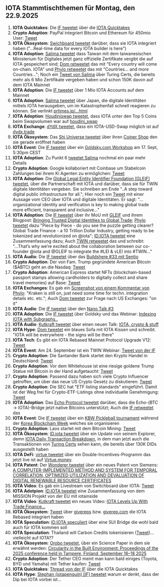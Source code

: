 ## IOTA Stammtischthemen für Montag, den 22.9.2025

1. **IOTA Quicktakes**: Die [IF tweetet](https://x.com/iota/status/1967876114447048769) über die [IOTA Quicktakes](https://www.youtube.com/watch?v=FqbYOGzhcAA)
2. **Crypto Adoption**: PayPal integriert Bitcoin und Ethereum für 450mio User: [Tweet](https://x.com/BTC_Archive/status/1967577501212803162)
3. **IOTA Ökosystem**: [Swichboard tweetet](https://x.com/switchboardxyz/status/1967577950058119645) darüber, dass sie IOTA integriert haben ("...Real-time data for every IOTA builder is here")
4. **IOTA Adoption**: [Salima tweetet](https://x.com/Salimasbegum/status/1967660786081468621) dass Taiwan mit dem taiwanesischen Ministerium für Digitales jetzt ganz offizielle Zertifikate vergibt die auf IOTA gespeichert sind; [Dom retweetet](https://x.com/DomSchiener/status/1967835469456241031) das mit "Every country will come on-chain. IOTA" und [Phylo retweetet](https://x.com/PhyloIota/status/1967747560577306811) das mit "Countries... and more Countries..."; Noch ein [Tweet von Salima](https://x.com/Salimasbegum/status/1966688626554679726) über Turing Certs, die bereits mehr als 6 Mio Zertifikate vergeben haben und schon 150K davon auf dem IOTA Mainnet
5. **IOTA Adoption**: Die [IF tweetet](https://x.com/iota/status/1967596782222766550) über 1 Mio IOTA Accounts auf dem Mainnet
6. **IOTA Adoption**: [Salima tweetet](https://x.com/Salimasbegum/status/1966651273421238314) über Japan, die digitale Identitäten mittels IOTA herausgeben, um im Katastrophenfall schnell reagieren zu können. Sie verlinkt [prtimes.jp/...html](https://prtimes.jp/main/html/rd/p/000000096.000107403.html)
7. **IOTA Adoption**: [Houdiniswap tweetet](https://x.com/HoudiniSwap/status/1967710958337527894), dass IOTA unter den Top 5 Coins beim Swapvolumen war auf [houdini_swap](https://linktr.ee/houdini_swap)
8. **IOTA Exchange**: [dYdX tweetet](https://x.com/dYdX/status/1967838493587263519), dass ein IOTA-USD-Swap möglich ist auf [dydx.trade](https://dydx.trade/trade/IOTA-USD)
9. **IOTA Ökosystem**: Das [Shi Universe tweetet](https://x.com/Shiuniverse/status/1967896315192393991) über ihren [Coiner Shop](https://coinerstore.io/) den sie gerade eröffnet haben
10. **IOTA Event**: Die [IF tweetet](https://x.com/iota/status/1966109473488945352) über ein [Goldsky.com Workshop](https://www.youtube.com/watch?v=OESdnAg5Xk0&list=PLMbc46iGTB_Samx211B0e5ulm420tljN2&index=2) am 17. Sept, 5:30pm CEST
11. **IOTA Adoption**: Zu Punkt 6 [tweetet Salima](https://x.com/Salimasbegum/status/1966688626554679726) nochmal ein paar mehr Details
12. **Crypto Adoption**: Google kollaboriert mit Coinbase um Stabelcoin Zahlungen bei ihrem Ki Agenten zu ermöglichen: [Tweet](https://x.com/WatcherGuru/status/1967939113908363566)
13. **IOTA Adoption**: Die [Global Legal Entity Identifier Foundation (GLEIF) tweetet](https://x.com/GLEIF/status/1967906314702467417), über die Partnerschaft mit IOTA und darüber, dass sie für TWIN digitale Identitäten vergeben. Sie schreiben am Ende "..A step toward digital public infrastructure for all."; Hier noch ein [Tweet](https://x.com/GLEIF/status/1967953688514924609) mit einer Aussage vom CEO über IOTA und digitale Identitäten. Er sagt: "... organizational identity and verification is key to making global trade more efficient, transparent and inclusive..."
14. **IOTA Adoption**: Die [IF tweetet](https://x.com/iota/status/1967939661654872076) über ihr MoU mit [GLEIF](https://x.com/GLEIF) und ihrem Blogpost: [Bringing Trusted Digital Identities to Global Trade](https://blog.iota.org/gleif-partnership/); [Phylo tweetet](https://x.com/PhyloIota/status/1967941927925584359) dazu "Piece by Piece - do you see the puzzle getting clearer? Global Trade Finance - a 10 Trillion Dollar Industry, getting ready to be tokenized and revolutionized on @iota"; [ID.IOTA tweetet](https://x.com/id_iota/status/1967941991112585697) eine Zusammenfassung dazu; Auch [TWIN retweetet](https://x.com/TWINGlobalOrg/status/1968244103918813349) das und schreibt: "...That’s why we’re excited about the collaboration between our co-founder @iota and @GLEIF to integrate the #LEI & vLEI into #TWIN..."
15. **IOTA Audio**: Die [IF tweetet](https://x.com/iota/status/1967891592108253315) über das [Buildshere #33 mit Sentio](https://x.com/iota/status/1967891592108253315)
16. **Crypto Adoption**: Der von Fam. Trump gegründete American Bitcoin ($ABTC) geht an die Nasdaq: [Tweet](https://x.com/CoinDesk/status/1967964445331652851)
17. **Crypto Adoption**: American Express startet NFTs (blockchain-based passport stamps allowing cardholders to digitally collect and share travel memories) auf Base: [Tweet](https://x.com/Cointelegraph/status/1967823407266877882)
18. **IOTA Exchanges**: Es gab ein [Screenshot von einem Kommentar von Phylo](https://x.com/eavesdropperle/status/1968015281848193143): "Kraken is still on, just need some time for techn. integration details etc. etc."; Auch [Dom tweetet](https://x.com/DomSchiener/status/1967840724302565465) zur Frage nach US Exchanges: "on it" 
19. **IOTA Audio**: Die [IF tweetet](https://x.com/iota/status/1967876134562906176) über den [Nano Talk #3](https://x.com/id_iota/status/1968046326341619907)
20. **IOTA Adoption**: Die [IF tweetet](https://x.com/iota/status/1966109473488945352) über Goldsky und das Webinar: [Indexing IOTA with Subgraphs..](https://www.youtube.com/watch?v=OESdnAg5Xk0&list=PLMbc46iGTB_Samx211B0e5ulm420tljN2&index=1)
21. **IOTA Audio**: [Kutkraft tweetet](https://x.com/kutkraft/status/1968151168787550399) über einen neuen Talk: [IOTA, crypto & stuff](https://x.com/kutkraft/status/1968151168787550399)
22. **IOTA Hype**: [Dom tweetet](https://x.com/DomSchiener/status/1968304064548229123) ein blaues Sofa mit IOTA Kissen und schreibt. "IOTA will be everywhere - the signs will be there"
23. **IOTA Tech**: Es gibt ein IOTA Rebased Mainnet Protocol Upgrade V12: [Tweet](https://x.com/dlt_green/status/1968355540683117008)
24. **IOTA Event**: Am 24. September ist ein TWIN Webinar: [Tweet von der IF](https://x.com/iota/status/1968329098066853927)
25. **Crypto Adoption**: Die Santander Bank startet den Krypto Handel in Deutschland: [Tweet](https://x.com/pete_rizzo_/status/1968365786550124953)
26. **Crypto Adoption**: Vor dem Whitehouse ist eine riesige goldene Trump Statue mit Bitcoin in der Hand aufgetaucht: [Tweet](https://x.com/WatcherGuru/status/1968425939156496783)
27. **Crypto Adoption**: Passend dazu haben sich viele Crypto Influencer getroffen, um über das neue US Crypto Gesetz zu diskutieren: [Tweet](https://x.com/brian_armstrong/status/1968480348960080083)
28. **Crypto Adoption**: Die SEC hat "ETF listing standards" eingeführt. Damit ist der Weg frei für Crypto-ETF-Listings ohne individuelle Genehmigung: [Tweet](https://x.com/AltcoinDaily/status/1968445608533848147)
29. **IOTA Adoption**: Das [Echo Protocol tweetet](https://x.com/EchoProtocol_/status/1968339625224860025) darüber, dass die Echo-(BTC → IOTA)-Bridge jetzt native Bitcoins unterstützt; Auch die [IF retweetet](https://x.com/iota/status/1968554091744792892) das
30. **IOTA Event**: Die [IF tweetet](https://x.com/iota/status/1968661286788436137) über ein [KBW Pickleball tournament](https://luma.com/x2wx78w0) während der [Korea Blockchain Week](https://x.com/kbwofficial) welches sie organisieren
31. **Crypto Adoption**: Laos startet mit dem Bitcoin Mining: [Tweet](https://x.com/pete_rizzo_/status/1968634719253180784)
32. **IOTA Ökosystem**: [ID.iota tweetet](https://x.com/id_iota/status/1968576647310844164) über ein Update von seinem Explorer, demn [IOTA Daily Transaction Breakdown](https://iota-transaction-origin-visualizer-448150412424.us-west1.run.app/), in dem man jetzt auch die Transaktionen von [Turing Certs](https://x.com/turing_certs) sehen kann, die bereits über 130K DIDs ausgestellt haben
33. **IOTA DeFi**: [virtue tweetet](https://x.com/Virtue_Money/status/1968658285600358543) über ein Double-Incentives-Programm das jetzt live ist auf [Virtue.money](virtue.money).
34. **IOTA Patent**: Der [Wonderer tweetet](https://x.com/Wondere12985276/status/1968764034158604635) über ein neues Patent von Siemens: [A COMPUTER-IMPLEMENTED METHOD AND SYSTEM FOR TEMPORAL CORRELATION, OPTIMIZED UTILIZATION AND DEVALUATION OF DIGITAL RENEWABLE RESOURCE CERTIFICATES](https://worldwide.espacenet.com/patent/search/family/090364766/publication/EP4618468A1?q=pn%3DEP4618468A1)
35. **IOTA Video**: Es gab ein Livestream von Switchboard über IOTA: [Tweet](https://x.com/switchboardxyz/status/1968351089113415821)
36. **IOTA Adotpion**: [ID.IOTA tweetet](https://x.com/Cigamatoi/status/1968600261145846001) eine Zusammenfassung von dem MISSION Projekt von der EU mit iotainside
37. **IOTA Video**: [Kutkraft tweetet](https://x.com/kutkraft/status/1969727429792182577) ein neues Video: [IOTA Levels Up With Trade Finance...](https://youtu.be/fKWkRcTaISE)
38. **IOTA Ökosystem**: [Tweet](https://x.com/IotaRebased/status/1969413260492333175) über [givereps](https://x.com/GiveRep) bzw. [giverep.com](https://giverep.com/) die IOTA Rebased integriert haben
39. **IOTA Speculation**: [ID.IOTA speculiert](https://x.com/id_iota/status/1969642076368486449) über eine SUI Bridge die wohl bald auch für IOTA kommen soll
40. **IOTA Speculation**: Thailand will Carbon Credits tokenisieren ([Tweet](https://x.com/coinbureau/status/1969831494500880554))... vielleicht auf IOTA??
41. **IOTA Ökosystem**: [Orobo tweetet](https://x.com/HelloOrobo/status/1969954770539712778), über ein Science Paper in dem sie erwähnt werden: [Circularity in the Built Environment: Proceedings of the 2025 conference held in Tampere, Finland, September 16–18 2025](https://zenodo.org/records/17092525)
42. **Crypto Adoption**: Der Tether CEO meint man kann bald einiges (Toyota, BYD und Yamaha) mit Tether kaufen: [Tweet](https://x.com/coinbureau/status/1969733350131937449)
43. **IOTA Quicktakes**: [Thread von der IF](https://x.com/iota/status/1970080640050618805) über die IOTA Quicktakes
44. **IOTA Hype**: [Stephan (iotapenguin) [IF] tweetet](https://x.com/iota_penguin/status/1969429529266380804) warum er denkt, dass der Dip bei IOTA vorbei ist...
